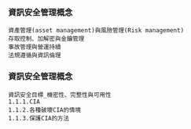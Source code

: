 ### 資訊安全管理概念
```
資產管理(asset management)與風險管理(Risk management)
存取控制、加解密與金鑰管理 
事故管理與營運持續	 
法規遵循與資訊倫理
```
### 資訊安全管理概念
```
資訊安全目標_機密性、完整性與可用性
1.1.1.CIA     
1.1.2.各種破壞CIA的情境
1.1.3.保護CIA的方法
```
